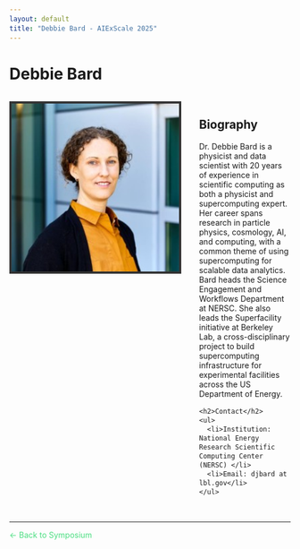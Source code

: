 ```yaml
---
layout: default
title: "Debbie Bard - AIExScale 2025"
---
```


# Debbie Bard

<div style="display: flex; gap: 2rem; margin: 2rem 0;">
  <div style="flex-shrink: 0;">
    <img src="../img/bard.jpg" alt="Debbie Bard" style="width: 300px; height: 300px; object-fit: cover; border: 4px solid #333;">
  </div>
  <div style="flex: 1;">
    <h2>Biography</h2>
    <p>Dr. Debbie Bard is a physicist and data scientist with 20 years of experience in scientific computing as both a physicist and supercomputing expert. Her career spans research in particle physics, cosmology, AI, and computing, with a common theme of using supercomputing for scalable data analytics. Bard heads the Science Engagement and Workflows Department at NERSC. She also leads the Superfacility initiative at Berkeley Lab, a cross-disciplinary project to build supercomputing infrastructure for experimental facilities across the US Department of Energy.</p>
    
    <h2>Contact</h2>
    <ul>
      <li>Institution: National Energy Research Scientific Computing Center (NERSC) </li>
      <li>Email: djbard at lbl.gov</li>
    </ul>
  </div>
</div>

---

<a href="/" style="color: #4ade80; text-decoration: none;">← Back to Symposium</a> 